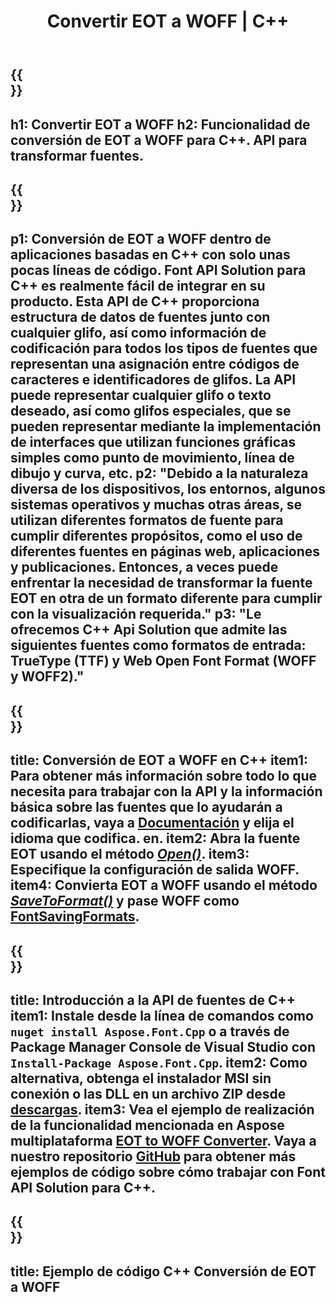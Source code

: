 ﻿---
translation: true
template: /_templates/conversion-child-cpp.md
title: Convertir EOT a WOFF | C++
description: Convierta fuentes EOT a WOFF usando esta API de C++. La función de conversión funciona en Windows y Linux, y en cualquier entorno de desarrollo que admita C++.
metakeywords: c++ EOT a WOFF, EOT a WOFF soluciones c++, EOT a WOFF font conerter cpp
url: /cpp/conversion/eot-to-woff/
family: font
platformtag: cpp
feature: conversion
otherformats: TTF WOFF2
---

{{<section banner>}}
---
h1: Convertir EOT a WOFF
h2: Funcionalidad de conversión de EOT a WOFF para C++. API para transformar fuentes.
---

{{<section overview>}}
---
p1: Conversión de EOT a WOFF dentro de aplicaciones basadas en С++ con solo unas pocas líneas de código. Font API Solution para С++ es realmente fácil de integrar en su producto. Esta API de C++ proporciona estructura de datos de fuentes junto con cualquier glifo, así como información de codificación para todos los tipos de fuentes que representan una asignación entre códigos de caracteres e identificadores de glifos. La API puede representar cualquier glifo o texto deseado, así como glifos especiales, que se pueden representar mediante la implementación de interfaces que utilizan funciones gráficas simples como punto de movimiento, línea de dibujo y curva, etc.
p2: "Debido a la naturaleza diversa de los dispositivos, los entornos, algunos sistemas operativos y muchas otras áreas, se utilizan diferentes formatos de fuente para cumplir diferentes propósitos, como el uso de diferentes fuentes en páginas web, aplicaciones y publicaciones. Entonces, a veces puede enfrentar la necesidad de transformar la fuente EOT en otra de un formato diferente para cumplir con la visualización requerida."
p3: "Le ofrecemos С++ Api Solution que admite las siguientes fuentes como formatos de entrada: TrueType (TTF) y Web Open Font Format (WOFF y WOFF2)."
---

{{<section feature1>}}
---
title: Conversión de EOT a WOFF en C++
item1: Para obtener más información sobre todo lo que necesita para trabajar con la API y la información básica sobre las fuentes que lo ayudarán a codificarlas, vaya a [Documentación](https://docs.aspose.com/font/) y elija el idioma que codifica. en.
item2: Abra la fuente EOT usando el método [*Open()*](https://reference.aspose.com/font/cpp/class/aspose.font.font#ac2387bf04ccb5bac51cf37984d4ebf33).
item3: Especifique la configuración de salida WOFF.
item4: Convierta EOT a WOFF usando el método [*SaveToFormat()*](https://reference.aspose.com/font/cpp/class/aspose.font.font#a670ea97404fd72c2e51b0e8c543c8a45) y pase WOFF como [FontSavingFormats](https://reference.aspose.com/font/cpp/namespace/aspose.font#a93d0dcc7c00f5c7027d60e14a5433c74).
---

{{<section feature2>}}
---
title: Introducción a la API de fuentes de C++
item1: Instale desde la línea de comandos como ```nuget install Aspose.Font.Cpp``` o a través de Package Manager Console de Visual Studio con ```Install-Package Aspose.Font.Cpp```.
item2: Como alternativa, obtenga el instalador MSI sin conexión o las DLL en un archivo ZIP desde [descargas](https://downloads.aspose.com/font/cpp).
item3: Vea el ejemplo de realización de la funcionalidad mencionada en Aspose multiplataforma [EOT to WOFF Converter](https://products.aspose.app/font/conversion/eot-to-woff). Vaya a nuestro repositorio [GitHub](https://github.com/aspose-font/Aspose.Font-Documentation/tree/master/cpp-examples) para obtener más ejemplos de código sobre cómo trabajar con Font API Solution para C++.
---

{{<section codeexample>}}
---
title: Ejemplo de código C++ Conversión de EOT a WOFF
---





